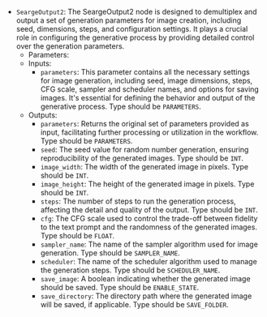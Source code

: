 - `SeargeOutput2`: The SeargeOutput2 node is designed to demultiplex and output a set of generation parameters for image creation, including seed, dimensions, steps, and configuration settings. It plays a crucial role in configuring the generative process by providing detailed control over the generation parameters.
    - Parameters:
    - Inputs:
        - `parameters`: This parameter contains all the necessary settings for image generation, including seed, image dimensions, steps, CFG scale, sampler and scheduler names, and options for saving images. It's essential for defining the behavior and output of the generative process. Type should be `PARAMETERS`.
    - Outputs:
        - `parameters`: Returns the original set of parameters provided as input, facilitating further processing or utilization in the workflow. Type should be `PARAMETERS`.
        - `seed`: The seed value for random number generation, ensuring reproducibility of the generated images. Type should be `INT`.
        - `image_width`: The width of the generated image in pixels. Type should be `INT`.
        - `image_height`: The height of the generated image in pixels. Type should be `INT`.
        - `steps`: The number of steps to run the generation process, affecting the detail and quality of the output. Type should be `INT`.
        - `cfg`: The CFG scale used to control the trade-off between fidelity to the text prompt and the randomness of the generated images. Type should be `FLOAT`.
        - `sampler_name`: The name of the sampler algorithm used for image generation. Type should be `SAMPLER_NAME`.
        - `scheduler`: The name of the scheduler algorithm used to manage the generation steps. Type should be `SCHEDULER_NAME`.
        - `save_image`: A boolean indicating whether the generated image should be saved. Type should be `ENABLE_STATE`.
        - `save_directory`: The directory path where the generated image will be saved, if applicable. Type should be `SAVE_FOLDER`.
